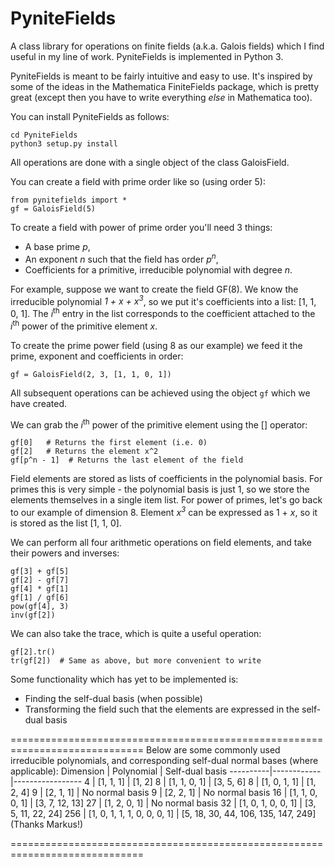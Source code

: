 # PyniteFields
A class library for operations on finite fields (a.k.a. Galois fields) which I find useful in my line of work. PyniteFields is implemented in Python 3.

PyniteFields is meant to be fairly intuitive and easy to use. It's inspired by some of the ideas in the Mathematica
FiniteFields package, which is pretty great (except then you have to write everything _else_ in Mathematica too).

You can install PyniteFields as follows:
```
cd PyniteFields
python3 setup.py install
```

All operations are done with a single object of the class GaloisField. 

You can create a field with prime order like so (using order 5):
```
from pynitefields import * 
gf = GaloisField(5)
```

To create a field with power of prime order you'll need 3 things:
- A base prime _p_,
- An exponent _n_ such that the field has order _p<sup>n</sup>_,
- Coefficients for a primitive, irreducible polynomial with degree _n_.

For example, suppose we want to create the field GF(8). We know the irreducible polynomial
_1 + x + x<sup>3</sup>_, so we put it's coefficients into a list: [1, 1, 0, 1]. The _i_<sup>th</sup>
entry in the list corresponds to the coefficient attached to the _i_<sup>th</sup> power of the primitive element _x_.

To create the prime power field (using 8 as our example) we feed it the prime, exponent and coefficients in order:
```
gf = GaloisField(2, 3, [1, 1, 0, 1])
```


All subsequent operations can be achieved using the object ```gf``` which we have created.

We can grab the _i_<sup>th</sup> power of the primitive element using the [] operator:
```
gf[0]   # Returns the first element (i.e. 0)
gf[2]   # Returns the element x^2
gf[p^n - 1]  # Returns the last element of the field
```

Field elements are stored as lists of coefficients in the polynomial basis. For primes this
is very simple - the polynomial basis is just 1, so we store the elements themselves in a 
single item list. For power of primes, let's go back
to our example of dimension 8. Element _x<sup>3</sup>_ can be expressed as 1 + _x_, so 
it is stored as the list [1, 1, 0].

We can perform all four arithmetic operations on field elements, and take their powers and inverses:
```
gf[3] + gf[5]
gf[2] - gf[7]
gf[4] * gf[1]
gf[1] / gf[6]
pow(gf[4], 3)
inv(gf[2])
```

We can also take the trace, which is quite a useful operation:
```
gf[2].tr()
tr(gf[2])  # Same as above, but more convenient to write
``` 

Some functionality which has yet to be implemented is:
- Finding the self-dual basis (when possible)
- Transforming the field such that the elements are expressed in the self-dual basis

=============================================================================
Below are some commonly used irreducible polynomials, and corresponding self-dual normal bases (where applicable):
Dimension | Polynomial | Self-dual basis
----------|------------|-----------------
4 | [1, 1, 1] | [1, 2]
8 | [1, 1, 0, 1] | [3, 5, 6]
8 | [1, 0, 1, 1] | [1, 2, 4]
9 | [2, 1, 1] | No normal basis
9 | [2, 2, 1] | No normal basis
16 | [1, 1, 0, 0, 1] | [3, 7, 12, 13]
27 | [1, 2, 0, 1] | No normal basis
32 | [1, 0, 1, 0, 0, 1] | [3, 5, 11, 22, 24]
256 | [1, 0, 1, 1, 1, 0, 0, 0, 1] | [5, 18, 30, 44, 106, 135, 147, 249] (Thanks Markus!)

=============================================================================


